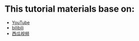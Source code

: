 # This tutorial materials base on:

- [YouTube](https://www.youtube.com/watch?v=P922EuA0wEc&list=PL1yF51cjCnqwMff3Yp_CnkQijXRVZGKLJ)
- [bilibili](https://www.bilibili.xcom/video/BV1qK421x79b/)
- [西瓜视频](https://www.ixigua.com/7352100939946033674)
